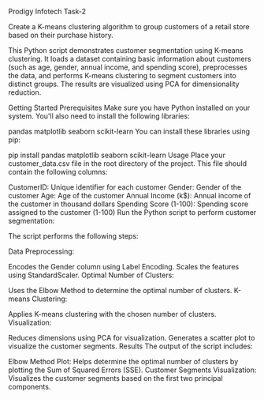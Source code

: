 Prodigy Infotech Task-2


Create a K-means clustering algorithm to group customers of a retail store based on their purchase history.

This Python script demonstrates customer segmentation using K-means clustering. It loads a dataset containing basic information about customers (such as age, gender, annual income, and spending score), preprocesses the data, and performs K-means clustering to segment customers into distinct groups. The results are visualized using PCA for dimensionality reduction.

Getting Started
Prerequisites
Make sure you have Python installed on your system. You'll also need to install the following libraries:

pandas
matplotlib
seaborn
scikit-learn
You can install these libraries using pip:

pip install pandas matplotlib seaborn scikit-learn
Usage
Place your customer_data.csv file in the root directory of the project. This file should contain the following columns:

CustomerID: Unique identifier for each customer
Gender: Gender of the customer
Age: Age of the customer
Annual Income (k$): Annual income of the customer in thousand dollars
Spending Score (1-100): Spending score assigned to the customer (1-100)
Run the Python script to perform customer segmentation:


The script performs the following steps:


Data Preprocessing:

Encodes the Gender column using Label Encoding.
Scales the features using StandardScaler.
Optimal Number of Clusters:

Uses the Elbow Method to determine the optimal number of clusters.
K-means Clustering:

Applies K-means clustering with the chosen number of clusters.
Visualization:

Reduces dimensions using PCA for visualization.
Generates a scatter plot to visualize the customer segments.
Results
The output of the script includes:

Elbow Method Plot: Helps determine the optimal number of clusters by plotting the Sum of Squared Errors (SSE).
Customer Segments Visualization: Visualizes the customer segments based on the first two principal components.
